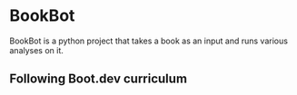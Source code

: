 # BookBot
BookBot is a python project that takes a book as an input and runs various analyses on it.

## Following Boot.dev curriculum